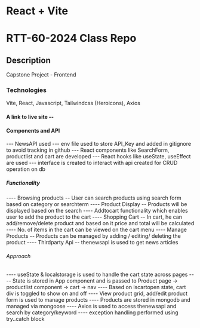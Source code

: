 # React + Vite

# RTT-60-2024 Class Repo

## Description
Capstone Project - Frontend

### Technologies
Vite, React, Javascript, Tailwindcss (Heroicons), Axios

#### A link to live site -- 

#### Components and API
--- NewsAPI used
--- env file used to store API_Key and added in gitignore to avoid tracking in github
--- React components like SearchForm, productlist and cart are developed
--- React hooks like useState, useEffect are used
--- interface is created to interact with api created for CRUD operation on db

##### Functionality
---- Browsing products -- User can search products using search form based on category or searchterm
---- Product Display   -- Products will be displayed based on the search 
----                      Addtocart functionality which enables user to add the product to the cart
---- Shopping Cart     -- In cart, he can add/remove/delete product and based on it price and total will be calculated 
----                      No. of items in the cart can be viewed on the cart menu
---- Manage Products   -- Products can be managed by adding / editing/ deleting the product
---- Thirdparty Api    -- thenewsapi is used to get news articles

###### Approach
---- useState & localstorage is used to handle the cart state across pages
---- State is stored in App component and is passed to Product page -> productlist component -> cart -> nav
---- Based on iscartopen state, cart div is toggled to show on and off
---- View product grid, add/edit product form is used to manage products
---- Products are stored in mongodb and managed via mongoose
---- Axios is used to access thenewsapi and search by category/keyword
---- exception handling performed using try..catch block

